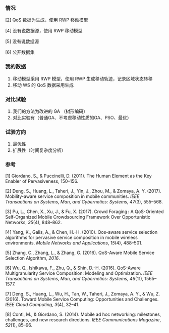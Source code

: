 ### 情况

[2] QoS 数据为生成，使用 RWP 移动模型

[4] 没有说数据源，使用 RWP 移动模型

[5] 没有说数据源

[6] 公开数据集

### 我的数据

1. 移动模型采用 RWP 模型，使用 RWP 生成移动轨迹，记录区域状态转移
2. 移动 WS 的 QoS 数据采用生成

### 对比试验

1. 我们的方法为改进的 GA （树形编码）
2. 对比实验有（普通GA、不考虑移动性质的GA、PSO、最优）

### 试验方向

1. 最优性
2. 扩展性（时间复杂度分析）

### 参考

[1] Giordano, S., & Puccinelli, D. (2011). The Human Element as the Key Enabler of Pervasiveness, 150–156.

[2] Deng, S., Huang, L., Taheri, J., Yin, J., Zhou, M., & Zomaya, A. Y. (2017). Mobility-aware service composition in mobile communities. *IEEE Transactions on Systems, Man, and Cybernetics: Systems*, *47*(3), 555–568.

[3] Pu, L., Chen, X., Xu, J., & Fu, X. (2017). Crowd Foraging : A QoS-Oriented Self-Organized Mobile Crowdsourcing Framework Over Opportunistic Networks, *35*(4), 848–862.

[4] Yang, K., Galis, A., & Chen, H.-H. (2010). Qos-aware service selection algorithms for pervasive service composition in mobile wireless environments. *Mobile Networks and Applications*, *15*(4), 488–501.

[5] Zhang, C., Zhang, L., & Zhang, G. (2016). QoS-Aware Mobile Service Selection Algorithm, *2016*.

[6] Wu, Q., Ishikawa, F., Zhu, Q., & Shin, D.-H. (2016). QoS-Aware Multigranularity Service Composition: Modeling and Optimization. *IEEE Transactions on Systems, Man, and Cybernetics: Systems*, *46*(11), 1565–1577.

[7] Deng, S., Huang, L., Wu, H., Tan, W., Taheri, J., Zomaya, A. Y., & Wu, Z. (2016). Toward Mobile Service Computing: Opportunities and Challenges. *IEEE Cloud Computing*, *3*(4), 32–41.

[8] Conti, M., & Giordano, S. (2014). Mobile ad hoc networking: milestones, challenges, and new research directions. *IEEE Communications Magazine*, *52*(1), 85–96.